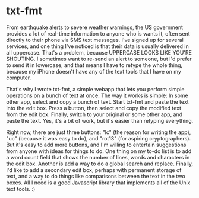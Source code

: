 # txt-fmt
From earthquake alerts to severe weather warnings, the US government
provides a lot of real-time information to anyone who is wants it, often
sent directly to their phone via SMS text messages.  I've signed up for
several services, and one thing I've noticed is that their data is usually
delivered in all uppercase.  That's a problem, because UPPERCASE LOOKS
LIKE YOU'RE SHOUTING.  I sometimes want to re-send an alert to someone,
but I'd prefer to send it in lowercase, and that means I have to retype
the whole thing, because my iPhone doesn't have any of the text tools
that I have on my computer.

That's why I wrote txt-fmt, a simple webapp that lets you perform simple
operations on a bunch of text at once.  The way it works is simple:
In some other app, select and copy a bunch of text.  Start txt-fmt and
paste the text into the edit box.  Press a button, then select and copy
the modified text from the edit box.  Finally, switch to your original
or some other app, and paste the text.  Yes, it's a bit of work, but
it's easier than retyping everything.

Right now, there are just three buttons: "lc" (the reason for writing
the app), "uc" (because it was easy to do), and "rot13" (for aspiring
cryptographers).  But it's easy to add more buttons, and I'm willing to
entertain suggestions from anyone with ideas for things to do.  One thing
on my to-do list is to add a word count field that shows the number of
lines, words and characters in the edit box.  Another is add a way to
do a global search and replace.  Finally, I'd like to add a secondary
edit box, perhaps with permanent storage of text, and a way to do things
like comparisons between the text in the two boxes.  All I need is a
good Javascript library that implements all of the Unix text tools.  :)
